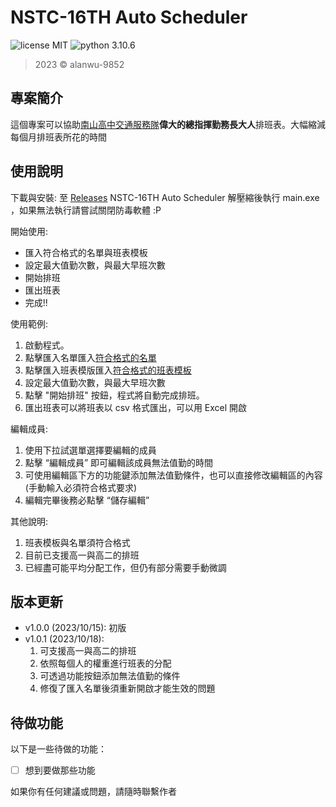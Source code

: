 NSTC-16TH Auto Scheduler
======

![license MIT](https://img.shields.io/badge/license-MIT-blue)
![python 3.10.6](https://img.shields.io/badge/python-3.10.6-blue)

> 2023 &copy; alanwu-9852

專案簡介
---
這個專案可以協助[南山高中交通服務隊](https://www.instagram.com/nstc_16th/?utm_source=ig_web_button_share_sheet&igshid=ZDNlZDc0MzIxNw==)**偉大的總指揮勤務長大人**排班表。大幅縮減每個月排班表所花的時間

使用說明
---
下載與安裝:
至 [Releases](https://github.com/alanwu-9582/NSTC-S2-Auto-Scheduler/releases) NSTC-16TH Auto Scheduler
解壓縮後執行 main.exe ，如果無法執行請嘗試關閉防毒軟體 :P


開始使用:

* 匯入符合格式的名單與班表模板
* 設定最大值勤次數，與最大早班次數
* 開始排班
* 匯出班表
* 完成!!

使用範例:

1. 啟動程式。
2. 點擊匯入名單匯入[符合格式的名單](data/members.json)
3. 點擊匯入班表模版匯入[符合格式的班表模板](data/schedule.json)
4. 設定最大值勤次數，與最大早班次數
5. 點擊 "開始排班" 按鈕，程式將自動完成排班。
6. 匯出班表可以將班表以 csv 格式匯出，可以用 Excel 開啟

編輯成員:

1.	使用下拉試選單選擇要編輯的成員
2.	點擊 “編輯成員” 即可編輯該成員無法值勤的時間
3.	可使用編輯區下方的功能鍵添加無法值勤條件，也可以直接修改編輯區的內容(手動輸入必須符合格式要求)
4.	編輯完畢後務必點擊 “儲存編輯” 


其他說明:

1.	班表模板與名單須符合格式
2.	目前已支援高一與高二的排班
3.	已經盡可能平均分配工作，但仍有部分需要手動微調


版本更新
---
* v1.0.0 (2023/10/15): 初版
* v1.0.1 (2023/10/18):
    1. 可支援高一與高二的排班
    2. 依照每個人的權重進行班表的分配
    3. 可透過功能按鈕添加無法值勤的條件
	4. 修復了匯入名單後須重新開啟才能生效的問題


待做功能
---
以下是一些待做的功能：

- [ ] 想到要做那些功能

如果你有任何建議或問題，請隨時聯繫作者